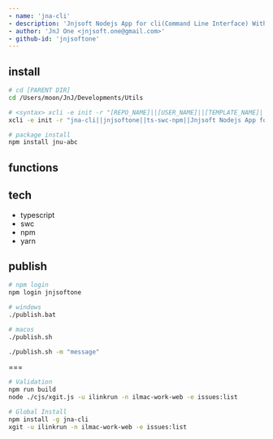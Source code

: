 ```yaml
---
- name: 'jna-cli'
- description: 'Jnjsoft Nodejs App for cli(Command Line Interface) With xgit, xcli, xweb, ... in Typescript'
- author: 'JnJ One <jnjsoft.one@gmail.com>'
- github-id: 'jnjsoftone'
---
```


## install

```sh
# cd [PARENT DIR]
cd /Users/moon/JnJ/Developments/Utils

# <syntax> xcli -e init -r "[REPO_NAME]||[USER_NAME]||[TEMPLATE_NAME]||[DESCRIPTION]"
xcli -e init -r "jna-cli||jnjsoftone||ts-swc-npm||Jnjsoft Nodejs App for cli(Command Line Interface) With xgit, xcli, xweb, ... in Typescript"

# package install
npm install jnu-abc
```

## functions

## tech

- typescript
- swc
- npm
- yarn

## publish

```sh
# npm login
npm login jnjsoftone

# windows
./publish.bat

# macos
./publish.sh

./publish.sh -m "message"
```

===

```sh
# Validation
npm run build
node ./cjs/xgit.js -u ilinkrun -n ilmac-work-web -e issues:list

# Global Install
npm install -g jna-cli
xgit -u ilinkrun -n ilmac-work-web -e issues:list
```
